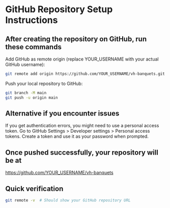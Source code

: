 # GitHub Repository Setup Instructions

## After creating the repository on GitHub, run these commands

Add GitHub as remote origin (replace YOUR_USERNAME with your actual GitHub username):

```bash
git remote add origin https://github.com/YOUR_USERNAME/vh-banquets.git
```

Push your local repository to GitHub:

```bash
git branch -M main
git push -u origin main
```

## Alternative if you encounter issues

If you get authentication errors, you might need to use a personal access token.
Go to GitHub Settings > Developer settings > Personal access tokens.
Create a token and use it as your password when prompted.

## Once pushed successfully, your repository will be at

<https://github.com/YOUR_USERNAME/vh-banquets>

## Quick verification

```bash
git remote -v  # Should show your GitHub repository URL
```
